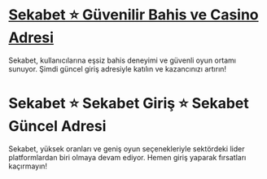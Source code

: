 # <a href="https://shorto.link/GmriY">Sekabet ⭐ Güvenilir Bahis ve Casino Adresi</a>
Sekabet, kullanıcılarına eşsiz bahis deneyimi ve güvenli oyun ortamı sunuyor. Şimdi güncel giriş adresiyle katılın ve kazancınızı artırın!

# Sekabet ⭐ Sekabet Giriş ⭐ Sekabet Güncel Adresi
Sekabet, yüksek oranları ve geniş oyun seçenekleriyle sektördeki lider platformlardan biri olmaya devam ediyor. Hemen giriş yaparak fırsatları kaçırmayın!
